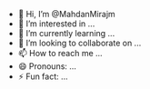 - 👋 Hi, I’m @MahdanMirajm
- 👀 I’m interested in ...
- 🌱 I’m currently learning ...
- 💞️ I’m looking to collaborate on ...
- 📫 How to reach me ...
- 😄 Pronouns: ...
- ⚡ Fun fact: ...

<!---
MahdanMirajm/MahdanMirajm is a ✨ special ✨ repository because its `README.md` (this file) appears on your GitHub profile.
You can click the Preview link to take a look at your changes.
--->
